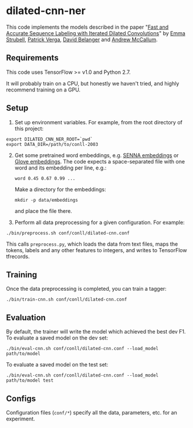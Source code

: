 # dilated-cnn-ner

This code implements the models described in the paper
"[Fast and Accurate Sequence Labeling with Iterated Dilated Convolutions](https://arxiv.org/abs/1702.02098)"
by [Emma Strubell](https://cs.umass.edu/~strubell), [Patrick Verga](https://cs.umass.edu/~pat),
[David Belanger](https://cs.umass.edu/~belanger) and [Andrew McCallum](https://cs.umass.edu/~mccallum).

Requirements
-----
This code uses TensorFlow >= v1.0 and Python 2.7.

It will probably train on a CPU, but honestly we haven't tried, and highly recommend training on a GPU.


Setup
-----
1. Set up environment variables. For example, from the root directory of this project:

  ```
  export DILATED_CNN_NER_ROOT=`pwd`
  export DATA_DIR=/path/to/conll-2003
  ```

2. Get some pretrained word embeddings, e.g. [SENNA embeddings](http://ronan.collobert.com/senna/download.html) or
  [Glove embeddings](https://nlp.stanford.edu/projects/glove/). The code expects a space-separated file
  with one word and its embedding per line, e.g.:
   ```
   word 0.45 0.67 0.99 ...
   ```
   Make a directory for the embeddings:
   ```
   mkdir -p data/embeddings
   ```
   and place the file there.

3. Perform all data preprocessing for a given configuration. For example:

  ```
  ./bin/preprocess.sh conf/conll/dilated-cnn.conf
  ```

  This calls `preprocess.py`, which loads the data from text files, maps the tokens, labels and any other features to
  integers, and writes to TensorFlow tfrecords.

Training
----
Once the data preprocessing is completed, you can train a tagger:

  ```
  ./bin/train-cnn.sh conf/conll/dilated-cnn.conf
  ```

Evaluation
----
By default, the trainer will write the model which achieved the best dev F1. To evaluate a saved model on the dev set:

  ```
  ./bin/eval-cnn.sh conf/conll/dilated-cnn.conf --load_model path/to/model
  ```
To evaluate a saved model on the test set:

  ```
  ./bin/eval-cnn.sh conf/conll/dilated-cnn.conf --load_model path/to/model test
  ```


Configs
----
Configuration files (`conf/*`) specify all the data, parameters, etc. for an experiment.
